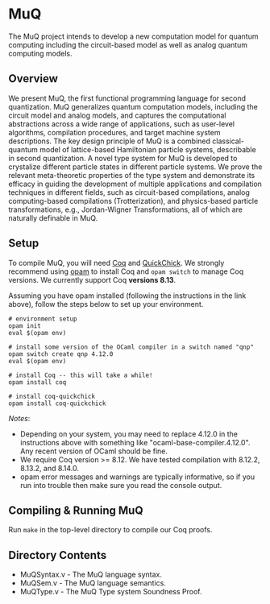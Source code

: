 # MuQ

The MuQ project intends to develop a new computation model for quantum computing including the circuit-based model as well as analog quantum computing models.

## Overview

We present MuQ, the first functional programming language for second quantization. MuQ generalizes quantum computation models, including the circuit model and analog models, and captures the computational abstractions across a wide range of applications, such as user-level algorithms, compilation procedures, and target machine system descriptions. The key design principle of MuQ is a combined classical-quantum model of lattice-based Hamiltonian particle systems, describable in second quantization. A novel type system for MuQ is developed to crystalize different particle states in different particle systems. We prove the relevant meta-theoretic properties of the type system and demonstrate its efficacy in guiding the development of multiple applications and compilation techniques in different fields, such as circuit-based compilations, analog computing-based compilations (Trotterization), and physics-based particle transformations, e.g., Jordan-Wigner Transformations, all of which are naturally definable in MuQ.

## Setup

To compile MuQ, you will need [Coq](https://coq.inria.fr/) and [QuickChick](https://github.com/QuickChick/QuickChick). We strongly recommend using [opam](https://opam.ocaml.org/doc/Install.html) to install Coq and `opam switch` to manage Coq versions. We currently support Coq **versions 8.13**.

Assuming you have opam installed (following the instructions in the link above), follow the steps below to set up your environment.
```
# environment setup
opam init
eval $(opam env)

# install some version of the OCaml compiler in a switch named "qnp"
opam switch create qnp 4.12.0
eval $(opam env)

# install Coq -- this will take a while!
opam install coq

# install coq-quickchick
opam install coq-quickchick
```

*Notes*:
* Depending on your system, you may need to replace 4.12.0 in the instructions above with something like "ocaml-base-compiler.4.12.0". Any recent version of OCaml should be fine. 
* We require Coq version >= 8.12. We have tested compilation with 8.12.2, 8.13.2, and 8.14.0.
* opam error messages and warnings are typically informative, so if you run into trouble then make sure you read the console output.

## Compiling & Running MuQ

Run `make` in the top-level directory to compile our Coq proofs.

## Directory Contents

* MuQSyntax.v - The MuQ language syntax.
* MuQSem.v - The MuQ language semantics.
* MuQType.v - The MuQ Type system Soundness Proof.


